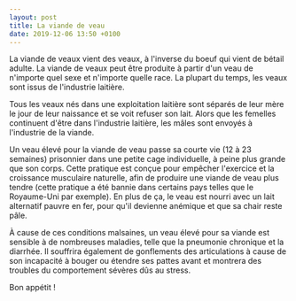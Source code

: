 ```yaml
---
layout: post
title: La viande de veau
date: 2019-12-06 13:50 +0100
---
```


La viande de veaux vient des veaux, à l'inverse du boeuf qui vient de bétail adulte. La viande de veaux peut être produite à partir d'un veau de n'importe quel sexe et n'importe quelle race. La plupart du temps, les veaux sont issus de l'industrie laitière.

Tous les veaux nés dans une exploitation laitière sont séparés de leur mère le jour de leur naissance et se voit refuser son lait. Alors que les femelles continuent d'être dans l'industrie laitière, les mâles sont envoyés à l'industrie de la viande.

Un veau élevé pour la viande de veau passe sa courte vie (12 à 23 semaines) prisonnier dans une petite cage individuelle, à peine plus grande que son corps. Cette pratique est conçue pour empêcher l'exercice et la croissance musculaire naturelle, afin de produire une viande de veau plus tendre (cette pratique a été bannie dans certains pays telles que le Royaume-Uni par exemple). En plus de ça, le veau est nourri avec un lait alternatif pauvre en fer, pour qu'il devienne anémique et que sa chair reste pâle.

À cause de ces conditions malsaines, un veau élevé pour sa viande est sensible à de nombreuses maladies, telle que la pneumonie chronique et la diarrhée. Il souffrira également de gonflements des articulations à cause de son incapacité à bouger ou étendre ses pattes avant et montrera des troubles du comportement sévères dûs au stress.

Bon appétit !
